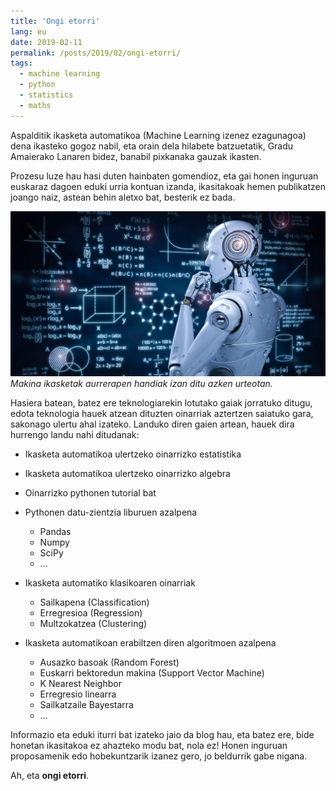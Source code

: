 ```yaml
---
title: 'Ongi etorri'
lang: eu
date: 2019-02-11
permalink: /posts/2019/02/ongi-etorri/
tags:
  - machine learning
  - python
  - statistics
  - maths
---
```


Aspalditik ikasketa automatikoa (Machine Learning izenez ezagunagoa) dena ikasteko gogoz nabil, eta orain dela hilabete batzuetatik, Gradu Amaierako Lanaren bidez, banabil pixkanaka gauzak ikasten.


Prozesu luze hau hasi duten hainbaten gomendioz, eta gai honen inguruan euskaraz dagoen eduki urria kontuan izanda, ikasitakoak hemen publikatzen joango naiz, astean behin aletxo bat, besterik ez bada.


![](/images/2019/roboto.jpg )
*Makina ikasketak aurrerapen handiak izan ditu azken urteotan.*


Hasiera batean, batez ere teknologiarekin lotutako gaiak jorratuko ditugu, edota teknologia hauek atzean dituzten oinarriak aztertzen saiatuko gara, sakonago ulertu ahal izateko. Landuko diren gaien artean, hauek dira hurrengo landu nahi ditudanak:

* Ikasketa automatikoa ulertzeko oinarrizko estatistika
* Ikasketa automatikoa ulertzeko oinarrizko algebra
* Oinarrizko pythonen tutorial bat
* Pythonen datu-zientzia liburuen azalpena
    * Pandas
    * Numpy
    * SciPy
    * ...
* Ikasketa automatiko klasikoaren oinarriak
    * Sailkapena  (Classification)
    * Erregresioa (Regression)
    * Multzokatzea (Clustering)

* Ikasketa automatikoan erabiltzen diren algoritmoen azalpena
    * Ausazko basoak (Random Forest)
    * Euskarri bektoredun makina (Support Vector Machine)
    * K Nearest Neighbor
    * Erregresio linearra
    * Sailkatzaile Bayestarra
    * ...


Informazio eta eduki iturri bat izateko jaio da blog hau, eta batez ere, bide honetan ikasitakoa ez ahazteko modu bat, nola ez! Honen inguruan proposamenik edo hobekuntzarik izanez gero, jo beldurrik gabe nigana.


Ah, eta __ongi etorri__.